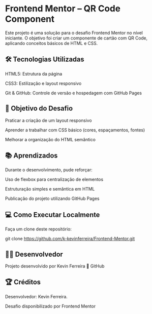 # Frontend Mentor – QR Code Component

Este projeto é uma solução para o desafio Frontend Mentor
 no nível iniciante. O objetivo foi criar um componente de cartão com QR Code, aplicando conceitos básicos de HTML e CSS.

## 🛠️ Tecnologias Utilizadas

HTML5: Estrutura da página

CSS3: Estilização e layout responsivo

Git & GitHub: Controle de versão e hospedagem com GitHub Pages

## 🚀 Objetivo do Desafio

Praticar a criação de um layout responsivo

Aprender a trabalhar com CSS básico (cores, espaçamentos, fontes)

Melhorar a organização do HTML semântico

## 📚 Aprendizados

Durante o desenvolvimento, pude reforçar:

Uso de flexbox para centralização de elementos

Estruturação simples e semântica em HTML

Publicação do projeto utilizando GitHub Pages

## 💻 Como Executar Localmente

Faça um clone deste repositório:

git clone https://github.com/k-kevinferreira/Frontend-Mentor.git


## 👨‍💻 Desenvolvedor

Projeto desenvolvido por Kevin Ferreira
🔗 GitHub

## 🏆 Créditos

Desenvolvedor: Kevin Ferreira.

Desafio disponibilizado por Frontend Mentor
